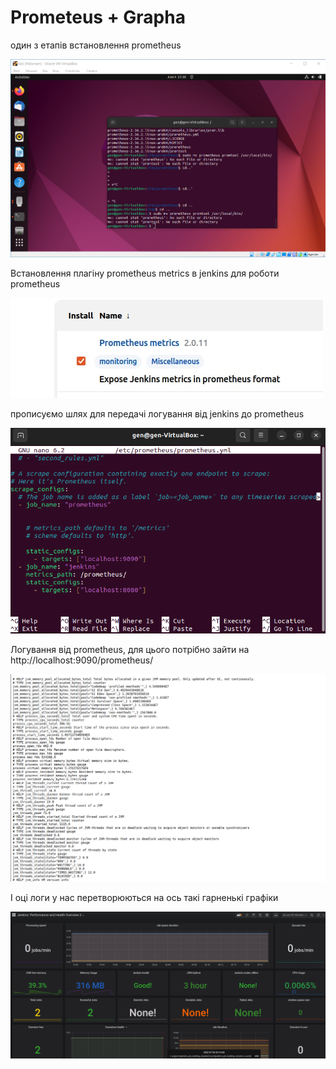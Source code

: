 # Рrometeus + Grapha

один з етапів встановлення prometheus

![1.png](1.png)

Встановлення плагіну prometheus metrics в jenkins для роботи prometheus

![2.jpg](2.jpg)

прописуємо шлях для передачі логування від jenkins до prometheus

![3.png](3.png)

Логування від prometheus, для цього потрібно зайти на http://localhost:9090/prometheus/

![4.png](4.png)

І оці логи у нас перетворюються на ось такі гарненькі графіки

![5.png](5.png)